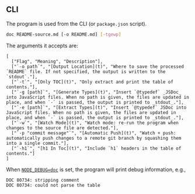 ## CLI

The program is used from the CLI (or `package.json` script).

```sh
doc README-source.md [-o README.md] [-tgewp]
```

The arguments it accepts are:

```table
[
  ["Flag", "Meaning", "Description"],
  ["`-o path`", "[Output Location](t)", "Where to save the processed `README` file. If not specified, the output is written to the `stdout`."],
  ["`-t`", "[Only TOC](t)", "Only extract and print the table of contents."],
  ["`-g [path]`", "[Generate Types](t)", "Insert `@typedef` _JSDoc_ into JavaScript files. When no path is given, the files are updated in place, and when `-` is passed, the output is printed to _stdout_."],
  ["`-e [path]`", "[Extract Types](t)", "Insert `@typedef` JSDoc into JavaScript files. When no path is given, the files are updated in place, and when `-` is passed, the output is printed to _stdout_."],
  ["`-w`", "[Watch Mode](t)", "Watch mode: re-run the program when changes to the source file are detected."],
  ["`-p "commit message"`", "[Automatic Push](t)", "Watch + push: automatically push changes to a remote git branch by squashing them into a single commit."],
  ["`-h1`", "[h1 In Toc](t)", "Include `h1` headers in the table of contents."]
]
```

When [`NODE_DEBUG=doc`](t) is set, the program will print debug information, e.g.,

```
DOC 80734: stripping comment
DOC 80734: could not parse the table
```
